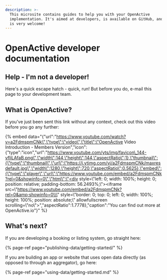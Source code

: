 ```yaml
---
description: >-
  This microsite contains guides to help you with your OpenActive
  implementation. It's aimed at developers, is available on GitHub, and feedback
  is very welcome!
---
```


# OpenActive developer documentation

## Help - I'm not a developer!

Here's a quick escape hatch - quick, run! But before you do, e-mail this page to your development team.

## What is OpenActive?

If you've just been sent this link without any context, check out this video before you go any further:

{% embed data="{\"url\":\"https://www.youtube.com/watch?v=a2FdmspmCNk\",\"type\":\"video\",\"title\":\"OpenActive Video Introduction - Members Version\",\"icon\":{\"type\":\"icon\",\"url\":\"https://www.youtube.com/yts/img/favicon\_144-vfliLAfaB.png\",\"width\":144,\"height\":144,\"aspectRatio\":1},\"thumbnail\":{\"type\":\"thumbnail\",\"url\":\"https://i.ytimg.com/vi/a2FdmspmCNk/maxresdefault.jpg\",\"width\":1280,\"height\":720,\"aspectRatio\":0.5625},\"embed\":{\"type\":\"player\",\"url\":\"https://www.youtube.com/embed/a2FdmspmCNk?rel=0&showinfo=0\",\"html\":\"<div style=\\\"left: 0; width: 100%; height: 0; position: relative; padding-bottom: 56.2493%;\\\"><iframe src=\\\"https://www.youtube.com/embed/a2FdmspmCNk?rel=0&amp;showinfo=0\\\" style=\\\"border: 0; top: 0; left: 0; width: 100%; height: 100%; position: absolute;\\\" allowfullscreen scrolling=\\\"no\\\"></iframe></div>\",\"aspectRatio\":1.7778},\"caption\":\"You can find out more at OpenActive.io\"}" %}

## What's next?

If you are developing a booking or listing system, go straight here:

{% page-ref page="publishing-data/getting-started/" %}

If you are building an app or website that uses open data directly \(as opposed to through an aggregator\),  go here:

{% page-ref page="using-data/getting-started.md" %}

